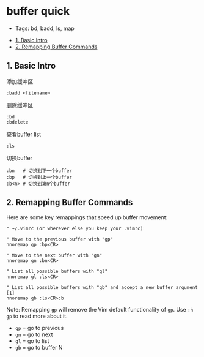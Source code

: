 # buffer quick

- Tags: bd, badd, ls, map

<!-- TOC -->

- [1. Basic Intro](#1-basic-intro)
- [2. Remapping Buffer Commands](#2-remapping-buffer-commands)

<!-- /TOC -->

## 1. Basic Intro

添加缓冲区

```vim
:badd <filename>
```

删除缓冲区

```vim
:bd
:bdelete
```

查看buffer list

```vim
:ls
```

切换buffer

```vim
:bn   # 切换到下一个buffer
:bp   # 切换到上一个buffer
:b<n> # 切换到第n个buffer
```

## 2. Remapping Buffer Commands

Here are some key remappings that speed up buffer movement:

```vim
" ~/.vimrc (or wherever else you keep your .vimrc)

" Move to the previous buffer with "gp"
nnoremap gp :bp<CR>

" Move to the next buffer with "gn"
nnoremap gn :bn<CR>

" List all possible buffers with "gl"
nnoremap gl :ls<CR>

" List all possible buffers with "gb" and accept a new buffer argument [1]
nnoremap gb :ls<CR>:b
```

Note: Remapping `gp` will remove the Vim default functionality of `gp`. Use `:h gp` to read more about it.

- `gp` = go to previous
- `gn` = go to next
- `gl` = go to list
- `gb` = go to buffer N
